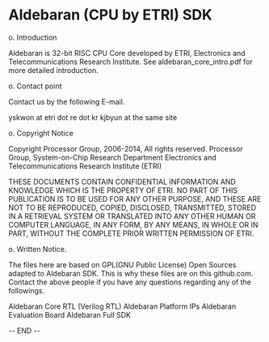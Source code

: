 Aldebaran (CPU by ETRI) SDK
============

o. Introduction

Aldebaran is 32-bit RISC CPU Core developed by ETRI, 
Electronics and Telecommunications Research Institute. 
See aldebaran_core_intro.pdf for more detailed introduction.


o. Contact point

Contact us by the following E-mail.

yskwon at etri dot re dot kr
kjbyun at the same site


o. Copyright Notice

Copyright Processor Group, 2006-2014, All rights reserved.
Processor Group, System-on-Chip Research Department
Electronics and Telecommunications Research Institute (ETRI)

THESE DOCUMENTS CONTAIN CONFIDENTIAL INFORMATION AND KNOWLEDGE
WHICH IS THE PROPERTY OF ETRI. NO PART OF THIS PUBLICATION IS
TO BE USED FOR ANY OTHER PURPOSE, AND THESE ARE NOT TO BE
REPRODUCED, COPIED, DISCLOSED, TRANSMITTED, STORED IN A RETRIEVAL
SYSTEM OR TRANSLATED INTO ANY OTHER HUMAN OR COMPUTER LANGUAGE,
IN ANY FORM, BY ANY MEANS, IN WHOLE OR IN PART, WITHOUT THE
COMPLETE PRIOR WRITTEN PERMISSION OF ETRI.


o. Written Notice.

The files here are based on GPL(GNU Public License) Open Sources
adapted to Aldebaran SDK.
This is why these files are on this github.com.
Contact the above people if you have any questions regarding
any of the followings. 

Aldebaran Core RTL (Verilog RTL)
Aldebaran Platform IPs
Aldebaran Evaluation Board
Aldebaran Full SDK



-- END --

